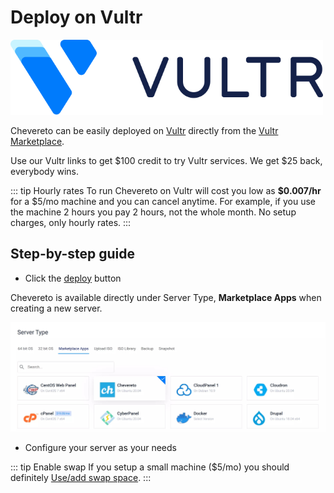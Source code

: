# Deploy on Vultr

<img src="../src/partners/vultr/logo_onwhite.svg" alt="Vultr" width="500"/>

Chevereto can be easily deployed on [Vultr](https://www.vultr.com/?ref=8880328-6G) directly from the [Vultr Marketplace](https://www.vultr.com/marketplace/?ref=8880328-6G).

Use our Vultr links to get $100 credit to try Vultr services. We get $25 back, everybody wins.

::: tip Hourly rates
To run Chevereto on Vultr will cost you low as **$0.007/hr** for a $5/mo machine and you can cancel anytime. For example, if you use the machine 2 hours you pay 2 hours, not the whole month. No setup charges, only hourly rates.
:::

## Step-by-step guide

* Click the [deploy](https://chv.to/vultr) button

Chevereto is available directly under Server Type, **Marketplace Apps** when creating a new server.

![Chevereto on Vultr](../src/partners/vultr/screen/panel-server-type.jpg "Chevereto on Vultr")

* Configure your server as your needs

::: tip Enable swap
If you setup a small machine ($5/mo) you should definitely [Use/add swap space](https://www.digitalocean.com/community/tutorials/how-to-add-swap-space-on-ubuntu-20-04).
:::
